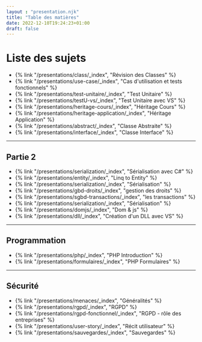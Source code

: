 ```yaml
---
layout : "presentation.njk"
title: "Table des matières"
date: 2022-12-10T19:24:23+01:00
draft: false
---
```

# Liste des sujets

- {% link "/presentations/class/_index", "Révision des Classes" %}
- {% link "/presentations/use-case/_index", "Cas d'utilisation et tests fonctionnels" %}
- {% link "/presentations/test-unitaire/_index", "Test Unitaire" %}
- {% link "/presentations/testU-vs/_index", "Test Unitaire avec VS" %}
- {% link "/presentations/heritage-cours/_index", "Héritage Cours" %}
- {% link "/presentations/heritage-application/_index", "Héritage Application" %}
- {% link "/presentations/abstract/_index", "Classe Abstraite" %}
- {% link "/presentations/interface/_index", "Classe Interface" %}

---
## Partie 2

- {% link "/presentations/serialization/_index", "Sérialisation avec C#" %}
- {% link "/presentations/entity/_index", "Linq to Entity" %}
- {% link "/presentations/serialization/_index", "Sérialisation" %}
- {% link "/presentations/gbd-droits/_index", "gestion des droits" %}
- {% link "/presentations/sgbd-transactions/_index", "les transactions" %}
- {% link "/presentations/serialization/_index", "Sérialisation" %}
- {% link "/presentations/domjs/_index", "Dom & js" %}
- {% link "/presentations/dll/_index", "Création d'un DLL avec VS" %}

---

## Programmation
- {% link "/presentations/php/_index", "PHP Introduction" %}
- {% link "/presentations/formulaires/_index", "PHP Formulaires" %}

---

## Sécurité

- {% link "/presentations/menaces/_index", "Généralités" %}
- {% link "/presentations/rgpd/_index", "RGPD" %}
- {% link "/presentations/rgpd-fonctionnel/_index", "RGPD - rôle des entreprises" %}
- {% link "/presentations/user-story/_index", "Récit utilisateur" %}
- {% link "/presentations/sauvegardes/_index", "Sauvegardes" %}

